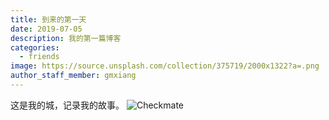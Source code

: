 ```yaml
---
title: 到来的第一天
date: 2019-07-05
description: 我的第一篇博客
categories:
  - friends
image: https://source.unsplash.com/collection/375719/2000x1322?a=.png
author_staff_member: gmxiang
---
```

这是我的城，记录我的故事。
![Checkmate](https://source.unsplash.com/random/1500x1000)
